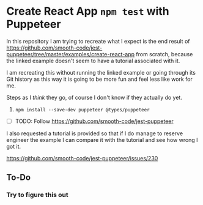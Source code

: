 # Create React App `npm test` with Puppeteer

In this repository I am trying to recreate what I expect is the end result of
https://github.com/smooth-code/jest-puppeteer/tree/master/examples/create-react-app
from scratch, because the linked example doesn't seem to have a tutorial associated
with it.

I am recreating this without running the linked example or going through its Git
history as this way it is going to be more fun and feel less like work for me.

Steps as I _think_ they go, of course I don't know if they actually do yet.

1. `npm install --save-dev puppeteer @types/puppeteer`

- [ ] TODO: Follow https://github.com/smooth-code/jest-puppeteer

I also requested a tutorial is provided so that if I do manage to reserve
engineer the example I can compare it with the tutorial and see how wrong I got
it.

https://github.com/smooth-code/jest-puppeteer/issues/230

## To-Do

### Try to figure this out
